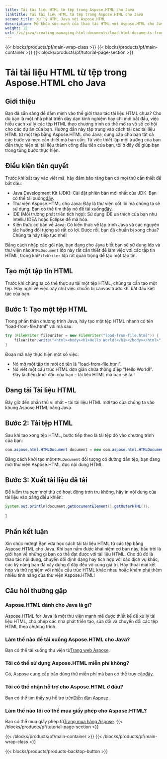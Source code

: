 ```yaml
---
title: Tải tài liệu HTML từ tệp trong Aspose.HTML cho Java
linktitle: Tải tài liệu HTML từ tệp trong Aspose.HTML cho Java
second_title: Xử lý HTML Java với Aspose.HTML
description: Mở khóa sức mạnh của thao tác HTML với Aspose.HTML cho Java. Học cách tải tài liệu HTML từ tệp với hướng dẫn từng bước.
weight: 12
url: /vi/java/creating-managing-html-documents/load-html-documents-from-file/
---
```


{{< blocks/products/pf/main-wrap-class >}}
{{< blocks/products/pf/main-container >}}
{{< blocks/products/pf/tutorial-page-section >}}

# Tải tài liệu HTML từ tệp trong Aspose.HTML cho Java

## Giới thiệu
Bạn đã sẵn sàng để đắm mình vào thế giới thao tác tài liệu HTML chưa? Cho dù bạn là một nhà phát triển dày dạn kinh nghiệm hay chỉ mới bắt đầu, việc hiểu cách xử lý các tệp HTML theo chương trình có thể mở ra vô số cơ hội cho các dự án của bạn. Hướng dẫn này tập trung vào cách tải các tài liệu HTML từ một tệp bằng Aspose.HTML cho Java, cung cấp cho bạn tất cả các bước và mẹo cần thiết mà bạn cần. Từ việc thiết lập môi trường của bạn đến thực hiện tải tài liệu thành công đầu tiên của bạn, tôi ở đây để giúp bạn trong từng bước thực hiện.
## Điều kiện tiên quyết
Trước khi bắt tay vào viết mã, hãy đảm bảo rằng bạn có mọi thứ cần thiết để bắt đầu:
-  Java Development Kit (JDK): Cài đặt phiên bản mới nhất của JDK. Bạn có thể tải xuống[đây](https://www.oracle.com/java/technologies/javase-jdk11-downloads.html).
-  Thư viện Aspose.HTML cho Java: Đây là thư viện cốt lõi mà chúng ta sẽ sử dụng. Bạn có thể tìm thấy nó để tải xuống[đây](https://releases.aspose.com/html/java/).
- IDE (Môi trường phát triển tích hợp): Sử dụng IDE ưa thích của bạn như IntelliJ IDEA hoặc Eclipse để mã hóa.
- Kiến thức cơ bản về Java: Có kiến thức về lập trình Java và các nguyên tắc hướng đối tượng sẽ rất có lợi.
Được rồi, bạn đã chuẩn bị xong chưa? Chúng ta hãy tiếp tục nhé!

 Bằng cách nhập các gói này, bạn đang cho Java biết bạn sẽ sử dụng lớp và thư viện nào.`HTMLDocument` lớp này rất cần thiết để làm việc với các tập tin HTML, trong khi`FileWriter` lớp rất quan trọng để tạo một tập tin.
## Tạo một tập tin HTML
Trước khi chúng ta có thể thực sự tải một tệp HTML, chúng ta cần tạo một tệp. Hãy nghĩ về việc này như việc chuẩn bị canvas trước khi bắt đầu kiệt tác của bạn.
## Bước 1: Tạo một tệp HTML
Trong phần thân chương trình Java, hãy tạo một tệp HTML nhanh có tên "load-from-file.html" với mã sau:
```java
try (FileWriter fileWriter = new FileWriter("load-from-file.html")) {
    fileWriter.write("<html><body><h1>Hello World!</h1></body></html>");
}
```
Đoạn mã này thực hiện một số việc:
- Nó mở một tập tin mới có tên là "load-from-file.html".
- Nó viết một cấu trúc HTML đơn giản chứa thông điệp "Hello World!".
Đây là điểm khởi đầu của bạn – tài liệu HTML mà bạn sẽ tải!
## Đang tải Tài liệu HTML
Bây giờ đến phần thú vị nhất – tải tài liệu HTML mới tạo của chúng ta vào khung Aspose.HTML bằng Java.
## Bước 2: Tải tệp HTML
Sau khi tạo xong tệp HTML, bước tiếp theo là tải tệp đó vào chương trình của bạn:
```java
com.aspose.html.HTMLDocument document = new com.aspose.html.HTMLDocument("load-from-file.html");
```
 Bằng cách khởi tạo một`HTMLDocument` đối tượng có đường dẫn tệp, bạn đang mời thư viện Aspose.HTML đọc nội dung HTML.
## Bước 3: Xuất tài liệu đã tải
Để kiểm tra xem mọi thứ có hoạt động trơn tru không, hãy in nội dung của tài liệu vào bảng điều khiển:
```java
System.out.println(document.getDocumentElement().getOuterHTML());
```
]
## Phần kết luận
Xin chúc mừng! Bạn vừa học cách tải tài liệu HTML từ các tệp bằng Aspose.HTML cho Java. Khi bạn nắm được khái niệm cơ bản này, bầu trời là giới hạn về những gì bạn có thể đạt được với tài liệu HTML. Cho dù đó là thao tác nội dung, chuyển đổi định dạng hay tích hợp với các dịch vụ khác, các kỹ năng bạn đã xây dựng ở đây đều vô cùng giá trị. 
Hãy thoải mái kết hợp và thử nghiệm với nhiều cấu trúc HTML khác nhau hoặc khám phá thêm nhiều tính năng của thư viện Aspose.HTML!
## Câu hỏi thường gặp
### Aspose.HTML dành cho Java là gì?  
Aspose.HTML for Java là một thư viện mạnh mẽ được thiết kế để xử lý tài liệu HTML, cho phép các nhà phát triển tạo, sửa đổi và chuyển đổi các tệp HTML theo chương trình.
### Làm thế nào để tải xuống Aspose.HTML cho Java?  
 Bạn có thể tải xuống thư viện từ[Trang web Aspose](https://releases.aspose.com/html/java/).
### Tôi có thể sử dụng Aspose.HTML miễn phí không?  
 Có, Aspose cung cấp bản dùng thử miễn phí mà bạn có thể truy cập[đây](https://releases.aspose.com/).
### Tôi có thể nhận hỗ trợ cho Aspose.HTML ở đâu?  
 Bạn có thể tìm thấy sự hỗ trợ trên[Diễn đàn Aspose](https://forum.aspose.com/c/html/29).
### Làm thế nào tôi có thể mua giấy phép cho Aspose.HTML?  
 Bạn có thể mua giấy phép từ[Trang mua hàng Aspose](https://purchase.aspose.com/buy).
{{< /blocks/products/pf/tutorial-page-section >}}

{{< /blocks/products/pf/main-container >}}
{{< /blocks/products/pf/main-wrap-class >}}

{{< blocks/products/products-backtop-button >}}
